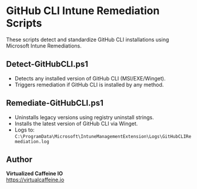 # GitHub CLI Intune Remediation Scripts

These scripts detect and standardize GitHub CLI installations using Microsoft Intune Remediations.

## Detect-GitHubCLI.ps1
- Detects any installed version of GitHub CLI (MSI/EXE/Winget).
- Triggers remediation if GitHub CLI is installed by any method.

## Remediate-GitHubCLI.ps1
- Uninstalls legacy versions using registry uninstall strings.
- Installs the latest version of GitHub CLI via Winget.
- Logs to: `C:\ProgramData\Microsoft\IntuneManagementExtension\Logs\GitHubCLIRemediation.log`

## Author
**Virtualized Caffeine IO**  
https://virtualcaffeine.io
